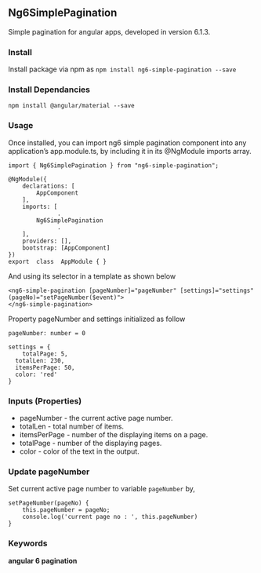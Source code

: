 ## Ng6SimplePagination

Simple pagination for angular apps, developed in version 6.1.3.

### Install

Install package via npm as `npm install ng6-simple-pagination --save`

### Install Dependancies

`npm install @angular/material --save`

### Usage

Once installed, you can import ng6 simple pagination component into any application’s app.module.ts, by including it in its @NgModule imports array.

```
import { Ng6SimplePagination } from "ng6-simple-pagination";

@NgModule({
    declarations: [
	    AppComponent
    ],
    imports: [
              .
	    Ng6SimplePagination
              .
	],
	providers: [],
	bootstrap: [AppComponent]    
})    
export  class  AppModule { }
```

And using its selector in a template as shown below

```
<ng6-simple-pagination [pageNumber]="pageNumber" [settings]="settings" (pageNo)="setPageNumber($event)">
</ng6-simple-pagination>
```

Property pageNumber and settings initialized as follow

```
pageNumber: number = 0

settings = {
	totalPage: 5,
  totalLen: 230,
  itemsPerPage: 50,
  color: 'red'
}
```

### Inputs (Properties)

- pageNumber - the current active page number.
- totalLen - total number of items.
- itemsPerPage - number of the displaying items on a page.
- totalPage - number of the displaying pages.
- color - color of the text in the output.

### Update pageNumber

Set current active page number to variable `pageNumber` by,

```
setPageNumber(pageNo) {
	this.pageNumber = pageNo;
	console.log('current page no : ', this.pageNumber)
}
```
### Keywords

**angular 6  pagination**
